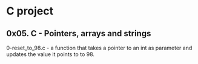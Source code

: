 # C project
## 0x05. C - Pointers, arrays and strings

0-reset_to_98.c - a function that takes a pointer to an int as parameter and updates the value it points to to 98.